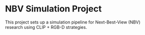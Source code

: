 # NBV Simulation Project

This project sets up a simulation pipeline for Next-Best-View (NBV) research using CLIP + RGB-D strategies.
